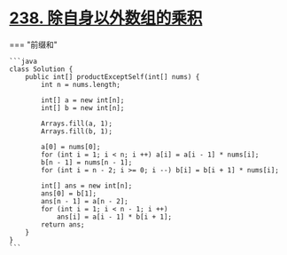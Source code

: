 # [238. 除自身以外数组的乘积](https://leetcode.cn/problems/product-of-array-except-self/description/?envType=study-plan-v2&envId=leetcode-75)

=== "前缀和"

    ```java
    class Solution {
        public int[] productExceptSelf(int[] nums) {
            int n = nums.length;

            int[] a = new int[n];
            int[] b = new int[n];

            Arrays.fill(a, 1);
            Arrays.fill(b, 1);

            a[0] = nums[0];
            for (int i = 1; i < n; i ++) a[i] = a[i - 1] * nums[i];
            b[n - 1] = nums[n - 1];
            for (int i = n - 2; i >= 0; i --) b[i] = b[i + 1] * nums[i];

            int[] ans = new int[n];
            ans[0] = b[1];
            ans[n - 1] = a[n - 2];
            for (int i = 1; i < n - 1; i ++)
                ans[i] = a[i - 1] * b[i + 1];
            return ans;
        }
    }
    ```